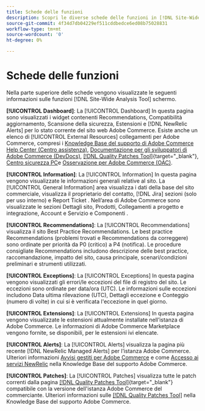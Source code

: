 ```yaml
---
title: Schede delle funzioni
description: Scopri le diverse schede delle funzioni in [!DNL Site-Wide Analysis Tool]
source-git-commit: 4f34d7db04229ef511cddbedce6ed08b75028831
workflow-type: tm+mt
source-wordcount: '0'
ht-degree: 0%

---
```


# Schede delle funzioni

Nella parte superiore delle schede vengono visualizzate le seguenti informazioni sulle funzioni [!DNL Site-Wide Analysis Tool] schermo.

**[!UICONTROL Dashboard]**: La [!UICONTROL Dashboard] In questa pagina sono visualizzati i widget contenenti Recommendations, Compatibilità aggiornamento, Scansione della sicurezza, Estensioni e [!DNL NewRelic Alerts] per lo stato corrente del sito web Adobe Commerce. Esiste anche un elenco di [!UICONTROL External Resources] collegamenti per Adobe Commerce, compresi i [Knowledge Base del supporto di Adobe Commerce Help Center (Centro assistenza)](https://support.magento.com/), [Documentazione per gli sviluppatori di Adobe Commerce (DevDocs)](https://devdocs.magento.com/), [[!DNL Quality Patches Tool]](https://experienceleague.adobe.com/tools/commerce-quality-patches/index.html){target=&quot;_blank&quot;}, [Centro sicurezza PC](https://magento.com/security)e [Osservazione per Adobe Commerce (OAC)](https://support.magento.com/hc/en-us/articles/4402379845901-Use-Observation-for-Adobe-Commerce).

**[!UICONTROL Information]**: La [!UICONTROL Information] In questa pagina vengono visualizzate le informazioni generali relative al sito.
La [!UICONTROL General Information] area visualizza i dati della base del sito commerciale, visualizza il proprietario del contatto, [!DNL Jira] sezioni (solo per uso interno) e Report Ticket .
Nell’area di Adobe Commerce sono visualizzate le sezioni Dettagli sito, Prodotti, Collegamenti a progetto e integrazione, Account e Servizio e Componenti .

**[!UICONTROL Recommendations]**: La [!UICONTROL Recommendations] visualizza il sito Best Practice Recommendations. Le best practice Recommendations (problemi trovati e Recommendations da correggere) sono ordinate per priorità da P0 (critico) a P4 (notifica).
Le procedure consigliate Recommendations includono descrizione delle best practice, raccomandazione, impatto del sito, causa principale, scenari/condizioni preliminari e strumenti utilizzati.

**[!UICONTROL Exceptions]**: La [!UICONTROL Exceptions] In questa pagina vengono visualizzati gli errori/le eccezioni del file di registro del sito. Le eccezioni sono ordinate per data/ora (UTC).
Le informazioni sulle eccezioni includono Data ultima rilevazione (UTC), Dettagli eccezione e Conteggio (numero di volte) in cui si è verificata l&#39;eccezione in quel giorno.

**[!UICONTROL Extensions]**: La [!UICONTROL Extensions] In questa pagina vengono visualizzate le estensioni attualmente installate nell’istanza di Adobe Commerce. Le informazioni di Adobe Commerce Marketplace vengono fornite, se disponibili, per le estensioni ivi elencate.

**[!UICONTROL Alerts]**: La [!UICONTROL Alerts] visualizza la pagina più recente [!DNL NewRelic Managed Alerts] per l’istanza Adobe Commerce. Ulteriori informazioni [Avvisi gestiti per Adobe Commerce](https://support.magento.com/hc/en-us/articles/360045806832) e come [Accesso ai servizi NewRelic](https://support.magento.com/hc/en-us/articles/360039127712) nella Knowledge Base del supporto Adobe Commerce.

**[!UICONTROL Patches]**: La [!UICONTROL Patches] visualizza tutte le patch correnti dalla pagina [[!DNL Quality Patches Tool]](https://experienceleague.adobe.com/tools/commerce-quality-patches/index.html){target=&quot;_blank&quot;} compatibile con la versione dell&#39;istanza Adobe Commerce del commerciante. Ulteriori informazioni sulle [[!DNL Quality Patches Tool]](https://support.magento.com/hc/en-us/articles/360047139492) nella Knowledge Base del supporto Adobe Commerce.
